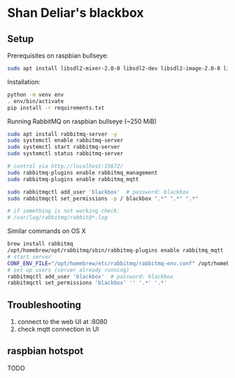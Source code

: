 # Shan Deliar's blackbox

## Setup

Prerequisites on raspbian bullseye:

```bash
sudo apt install libsdl2-mixer-2.0-0 libsdl2-dev libsdl2-image-2.0-0 libsdl2-ttf-2.0-0 -y
```

Installation:

```bash
python -m venv env
. env/bin/activate
pip install -r requirements.txt
```

Running RabbitMQ on raspbian bullseye (~250 MiB)

```bash
sudo apt install rabbitmq-server -y
sudo systemctl enable rabbitmq-server
sudo systemctl start rabbitmq-server
sudo systemctl status rabbitmq-server

# control via http://localhost:15672/
sudo rabbitmq-plugins enable rabbitmq_management
sudo rabbitmq-plugins enable rabbitmq_mqtt

sudo rabbitmqctl add_user 'blackbox'  # password: blackbox
sudo rabbitmqctl set_permissions -p / blackbox ".*" ".*" ".*"

# if something is not working check:
# /var/log/rabbitmq/rabbit@*.log
```

Similar commands on OS X

```bash
brew install rabbitmq
/opt/homebrew/opt/rabbitmq/sbin/rabbitmq-plugins enable rabbitmq_mqtt
# start server
CONF_ENV_FILE="/opt/homebrew/etc/rabbitmq/rabbitmq-env.conf" /opt/homebrew/opt/rabbitmq/sbin/rabbitmq-server
# set up users (server already running)
rabbitmqctl add_user 'blackbox'  # password: blackbox
rabbitmqctl set_permissions 'blackbox' '' '.*' '.*'
```

## Troubleshooting

1. connect to the web UI at :8080
2. check mqtt connection in UI

## raspbian hotspot

TODO